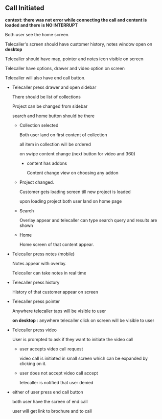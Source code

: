 ## Call Initiated

**context: there was not error while connecting the call and content is loaded and there is NO INTERRUPT**

Both user see the home screen. 

Telecaller's screen should have customer history, notes window open on **desktop** 

Telecaller should have map, pointer and notes icon visible on screen

Telecaller have options, drawer and video option on screen 

Telecaller will also have end call button. 

- Telecaller press drawer and open sidebar

  There should be list of collections

  Project can be changed from sidebar

  search and home button should be there

  - Collection selected 
  
    Both user land on first content of collection 
    
    all item in collection will be ordered 

    on swipe content change (next button for video and 360)

    - content has addons 

      Content change view on choosing any addon 

  - Project changed.

    Customer gets loading screen till new project is loaded 

    upon loading project both user land on home page

  - Search

    Overlay appear and telecaller can type search query and results are shown

  - Home

    Home screen of that content appear. 

- Telecaller press notes (mobile)

  Notes appear with overlay. 

  Telecaller can take notes in real time

- Telecaller press history

  History of that customer appear on screen 

- Telecaller press pointer

  Anywhere telecaller taps will be visible to user 

  **on desktop** : anywhere telecaller click on screen will be visible to user 

- Telecaller press video 

  User is prompted to ask if they want to initiate the video call 

  - user accepts video call request 

    video call is initiated in small screen which can be expanded by clicking on it. 

  - user does not accept video call accept 

    telecaller is notified that user denied 

- either of user press end call button 

  both user have the screen of end call 

  user will get link to brochure and to call

  ​
